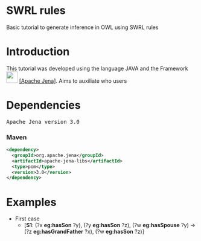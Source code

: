 # SWRL rules
Basic tutorial to generate inference in OWL using SWRL rules

# Introduction
<p>
  This tutorial was developed using the language JAVA and the Framework <img src="https://jena.apache.org/images/jena-logo/jena-logo-jumbotron.png" width="30"/> <a href="https://jena.apache.org/">[Apache Jena]</a>. Aims to auxiliate who users  
<p>
  
# Dependencies
<pre>Apache Jena version 3.0</pre>
### Maven
  ```xml
<dependency>
    <groupId>org.apache.jena</groupId>
    <artifactId>apache-jena-libs</artifactId>
    <type>pom</type>
    <version>3.0</version>
</dependency>
```
# Examples
* First case
  * [<b>S1</b>: (?x <b>eg:hasSon</b> ?y), (?y <b>eg:hasSon</b> ?z), (?w <b>eg:hasSpouse</b> ?y) -> (?z <b>eg:hasGrandFather</b> ?x), (?w <b>eg:hasSon</b> ?z)]
